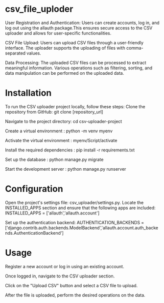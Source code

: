 # csv_file_uploder

User Registration and Authentication: Users can create accounts, log in, and log out using the allauth package.This ensures secure access to the CSV uploader and allows for user-specific functionalities.

CSV File Upload: Users can upload CSV files through a user-friendly interface. The uploader supports the uploading of files with comma-separated values.

Data Processing: The uploaded CSV files can be processed to extract meaningful information. Various operations such as filtering, sorting, and data manipulation can be performed on the uploaded data.

# Installation

To run the CSV uploader project locally, follow these steps: Clone the repository from GitHub: git clone [repository_url]

Navigate to the project directory: cd csv-uploader-project

Create a virtual environment : python -m venv myenv

Activate the virtual environment : myenv/Script/activate

Install the required dependencies : pip install -r requirements.txt

Set up the database : python manage.py migrate

Start the development server : python manage.py runserver

# Configuration

Open the project's settings file: csv_uploader/settings.py. Locate the INSTALLED_APPS section and ensure that the following apps are included: INSTALLED_APPS = ['allauth','allauth.account']

Set up the authentication backend: AUTHENTICATION_BACKENDS = ['django.contrib.auth.backends.ModelBackend','allauth.account.auth_backends.AuthenticationBackend']

# Usage

Register a new account or log in using an existing account.

Once logged in, navigate to the CSV uploader section.

Click on the "Upload CSV" button and select a CSV file to upload.

After the file is uploaded, perform the desired operations on the data.
